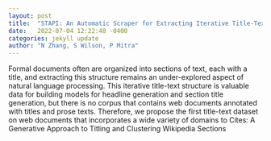 ```yaml
---
layout: post
title:  "STAPI: An Automatic Scraper for Extracting Iterative Title-Text Structure from Web Documents"
date:   2022-07-04 12:22:48 -0400
categories: jekyll update
author: "N Zhang, S Wilson, P Mitra"
---
```

Formal documents often are organized into sections of text, each with a title, and extracting this structure remains an under-explored aspect of natural language processing. This iterative title-text structure is valuable data for building models for headline generation and section title generation, but there is no corpus that contains web documents annotated with titles and prose texts. Therefore, we propose the first title-text dataset on web documents that incorporates a wide variety of domains to 
Cites: A Generative Approach to Titling and Clustering Wikipedia Sections